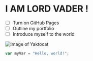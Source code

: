 # I AM LORD VADER !



- [ ] Turn on GitHub Pages
- [ ] Outline my portfolio
- [ ] Introduce myself to the world

![Image of Yaktocat](https://octodex.github.com/images/yaktocat.png)

``` javascript
var myVar = "Hello, world!";
```



